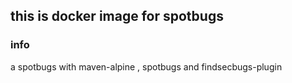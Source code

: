 ## this is docker image for spotbugs 

### info

a spotbugs with maven-alpine , spotbugs and findsecbugs-plugin
